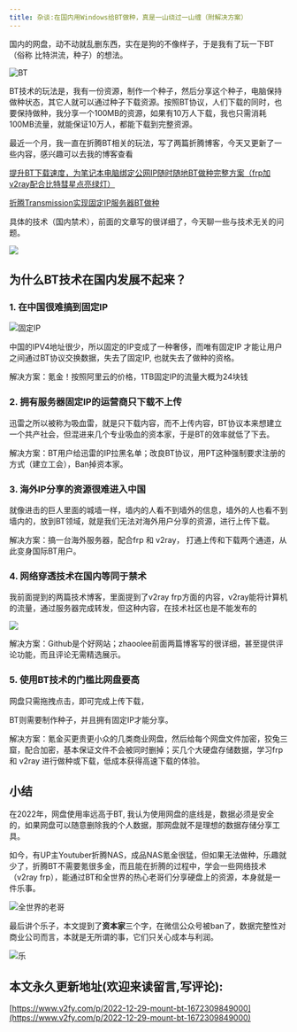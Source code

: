 ```yaml
---
title: 杂谈:在国内用Windows给BT做种，真是一山绕过一山缠（附解决方案）
---
```


国内的网盘，动不动就乱删东西，实在是狗的不像样子，于是我有了玩一下BT（俗称 比特洪流，种子）的想法。

![BT](https://cdn.fangyuanxiaozhan.com/assets/1672309871348wEj4S75n.png)


BT技术的玩法是，我有一份资源，制作一个种子，然后分享这个种子，电脑保持做种状态，其它人就可以通过种子下载资源。按照BT协议，人们下载的同时，也要保持做种，我分享一个100MB的资源，如果有10万人下载，我也只需消耗100MB流量，就能保证10万人，都能下载到完整资源。

最近一个月，我一直在折腾BT相关的玩法，写了两篇折腾博客，今天又更新了一些内容，感兴趣可以去我的博客查看

[提升BT下载速度，为笔记本电脑绑定公网IP随时随地BT做种完整方案（frp加v2ray配合比特彗星点亮绿灯）](www.v2fy.com/p/2022-12-27-btcomet-frp-v2ray-1672119312000/)

[折腾Transmission实现固定IP服务器BT做种 ](www.v2fy.com/p/2022-12-25-bt-1671963832000/)


具体的技术（国内禁术），前面的文章写的很详细了，今天聊一些与技术无关的问题。

![](https://cdn.fangyuanxiaozhan.com/assets/1672309871309Hyt0aE1e.jpeg)


## 为什么BT技术在国内发展不起来？

### 1. 在中国很难搞到固定IP

![固定IP](https://cdn.fangyuanxiaozhan.com/assets/1672309871311n6tX8sCZ.png)

中国的IPV4地址很少，所以固定的IP变成了一种奢侈，而唯有固定IP 才能让用户之间通过BT协议交换数据，失去了固定IP, 也就失去了做种的资格。

解决方案：氪金！按照阿里云的价格，1TB固定IP的流量大概为24块钱


### 2. 拥有服务器固定IP的运营商只下载不上传

迅雷之所以被称为吸血雷，就是只下载内容，而不上传内容，BT协议本来想建立一个共产社会，但混进来几个专业吸血的资本家，于是BT的效率就低了下去。

解决方案：BT用户给迅雷的IP拉黑名单；改良BT协议，用PT这种强制要求注册的方式（建立工会），Ban掉资本家。

### 3. 海外IP分享的资源很难进入中国

就像进击的巨人里面的城墙一样，墙内的人看不到墙外的信息，墙外的人也看不到墙内的，放到BT领域，就是我们无法对海外用户分享的资源，进行上传下载。

解决方案：搞一台海外服务器，配合frp 和 v2ray， 打通上传和下载两个通道，从此变身国际BT用户。

### 4. 网络穿透技术在国内等同于禁术

我前面提到的两篇技术博客，里面提到了v2ray frp方面的内容，v2ray能将计算机的流量，通过服务器完成转发，但这种内容，在技术社区也是不能发布的

![](https://cdn.fangyuanxiaozhan.com/assets/1672309871488ZEzjPcQZ.png)

解决方案：Github是个好网站；zhaoolee前面两篇博客写的很详细，甚至提供评论功能，而且评论无需精选展示。

### 5. 使用BT技术的门槛比网盘要高

网盘只需拖拽点击，即可完成上传下载，

BT则需要制作种子，并且拥有固定IP才能分享。

解决方案：氪金买更贵更小众的几类商业网盘，然后给每个网盘文件加密，狡兔三窟，配合加密，基本保证文件不会被同时删掉；买几个大硬盘存储数据，学习frp 和 v2ray 进行做种或下载，低成本获得高速下载的体验。


## 小结


在2022年，网盘使用率远高于BT, 我认为使用网盘的底线是，数据必须是安全的，如果网盘可以随意删除我的个人数据，那网盘就不是理想的数据存储分享工具。

如今，有UP主Youtuber折腾NAS，成品NAS氪金很猛，但如果无法做种，乐趣就少了，折腾BT不需要氪很多金，而且能在折腾的过程中，学会一些网络技术（v2ray frp），能通过BT和全世界的热心老哥们分享硬盘上的资源，本身就是一件乐事。

![全世界的老哥](https://cdn.fangyuanxiaozhan.com/assets/1672309871661NxK3mmNc.png)

最后讲个乐子，本文提到了**资本家**三个字，在微信公众号被ban了，数据完整性对商业公司而言，本就是无所谓的事，它们只关心成本与利润。

![乐](https://cdn.fangyuanxiaozhan.com/assets/1672311321062aMHiy7hA.png)

## 本文永久更新地址(欢迎来读留言,写评论):

[https://www.v2fy.com/p/2022-12-29-mount-bt-1672309849000](https://www.v2fy.com/p/2022-12-29-mount-bt-1672309849000)
